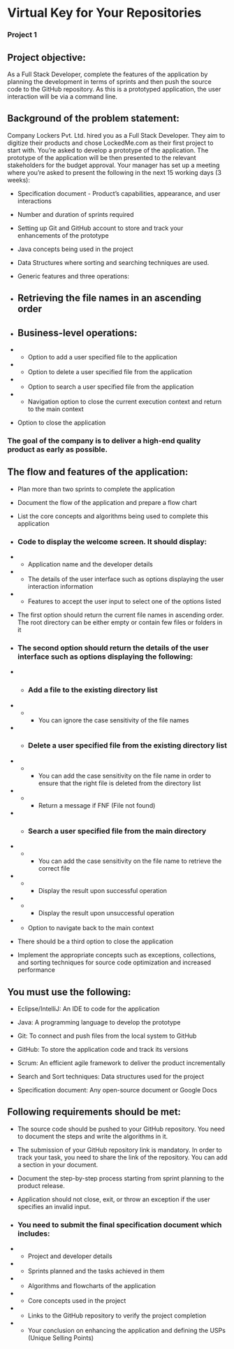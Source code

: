 # Virtual Key for Your Repositories
### Project 1 


## Project objective: 

As a Full Stack Developer, complete the features of the application by planning the development in terms of sprints and then push the source code to the GitHub repository. As this is a prototyped application, the user interaction will be via a command line. 

 

## Background of the problem statement:

Company Lockers Pvt. Ltd. hired you as a Full Stack Developer. They aim to digitize their products and chose LockedMe.com as their first project to start with. You’re asked to develop a prototype of the application. The prototype of the application will be then presented to the relevant stakeholders for the budget approval. Your manager has set up a meeting where you’re asked to present the following in the next 15 working days (3 weeks): 

- Specification document - Product’s capabilities, appearance, and user interactions

- Number and duration of sprints required 

- Setting up Git and GitHub account to store and track your enhancements of the prototype 

- Java concepts being used in the project 

- Data Structures where sorting and searching techniques are used. 


- Generic features and three operations: 

- ## Retrieving the file names in an ascending order

- ## Business-level operations:

- - Option to add a user specified file to the application

- - Option to delete a user specified file from the application

- - Option to search a user specified file from the application

- - Navigation option to close the current execution context and return to the main context

- Option to close the application

 

### The goal of the company is to deliver a high-end quality product as early as possible. 
 

## The flow and features of the application:

- Plan more than two sprints to complete the application

- Document the flow of the application and prepare a flow chart 

- List the core concepts and algorithms being used to complete this application

- ### Code to display the welcome screen. It should display:

- - Application name and the developer details 

- - The details of the user interface such as options displaying the user interaction information 

- - Features to accept the user input to select one of the options listed 

- The first option should return the current file names in ascending order. The root directory can be either empty or contain few files or folders in it

- ### The second option should return the details of the user interface such as options displaying the following:

- - ### Add a file to the existing directory list

- - - You can ignore the case sensitivity of the file names 

- - ### Delete a user specified file from the existing directory list

- - - You can add the case sensitivity on the file name in order to ensure that the right file is deleted from the directory list

- - - Return a message if FNF (File not found)

- - ### Search a user specified file from the main directory

- - - You can add the case sensitivity on the file name to retrieve the correct file

- - - Display the result upon successful operation

- - - Display the result upon unsuccessful operation

- - Option to navigate back to the main context

- There should be a third option to close the application

- Implement the appropriate concepts such as exceptions, collections, and sorting techniques for source code optimization and increased performance 


 

## You must use the following:

- Eclipse/IntelliJ: An IDE to code for the application 

- Java: A programming language to develop the prototype 

- Git: To connect and push files from the local system to GitHub 

- GitHub: To store the application code and track its versions 

- Scrum: An efficient agile framework to deliver the product incrementally 

- Search and Sort techniques: Data structures used for the project 

- Specification document: Any open-source document or Google Docs 


 

## Following requirements should be met:

- The source code should be pushed to your GitHub repository. You need to document the steps and write the algorithms in it.

- The submission of your GitHub repository link is mandatory. In order to track your task, you need to share the link of the repository. You can add a section in your document. 

- Document the step-by-step process starting from sprint planning to the product release. 

- Application should not close, exit, or throw an exception if the user specifies an invalid input.

- ### You need to submit the final specification document which includes: 

- - Project and developer details 

- - Sprints planned and the tasks achieved in them 

- - Algorithms and flowcharts of the application 

- - Core concepts used in the project 

- - Links to the GitHub repository to verify the project completion 

- - Your conclusion on enhancing the application and defining the USPs (Unique Selling Points)